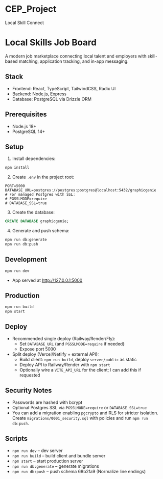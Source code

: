 # CEP_Project
Local Skill Connect
# Local Skills Job Board

A modern job marketplace connecting local talent and employers with skill-based matching, application tracking, and in-app messaging.

## Stack
- Frontend: React, TypeScript, TailwindCSS, Radix UI
- Backend: Node.js, Express
- Database: PostgreSQL via Drizzle ORM

## Prerequisites
- Node.js 18+
- PostgreSQL 14+

## Setup
1) Install dependencies:
```bash
npm install
```
2) Create `.env` in the project root:
```env
PORT=5000
DATABASE_URL=postgres://postgres:postgres@localhost:5432/graphicgenie
# For managed Postgres with SSL:
# PGSSLMODE=require
# DATABASE_SSL=true
```
3) Create the database:
```sql
CREATE DATABASE graphicgenie;
```
4) Generate and push schema:
```bash
npm run db:generate
npm run db:push
```

## Development
```bash
npm run dev
```
- App served at http://127.0.0.1:5000

## Production
```bash
npm run build
npm start
```

## Deploy
- Recommended single deploy (Railway/Render/Fly):
  - Set `DATABASE_URL` (and `PGSSLMODE=require` if needed)
  - Expose port 5000
- Split deploy (Vercel/Netlify + external API):
  - Build client: `npm run build`, deploy `server/public` as static
  - Deploy API to Railway/Render with `npm start`
  - Optionally wire a `VITE_API_URL` for the client; I can add this if requested

## Security Notes
- Passwords are hashed with bcrypt
- Optional Postgres SSL via `PGSSLMODE=require` or `DATABASE_SSL=true`
- You can add a migration enabling `pgcrypto` and RLS for stricter isolation. Create `migrations/0001_security.sql` with policies and run `npm run db:push`.

## Scripts
- `npm run dev` – dev server
- `npm run build` – build client and bundle server
- `npm start` – start production server
- `npm run db:generate` – generate migrations
- `npm run db:push` – push schema
 68b2fa9 (Normalize line endings)
